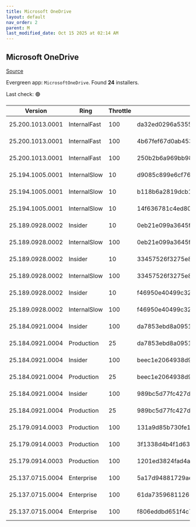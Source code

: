 ```yaml
---
title: Microsoft OneDrive
layout: default
nav_order: 2
parent: M
last_modified_date: Oct 15 2025 at 02:14 AM
---
```


## Microsoft OneDrive

[Source](https://onedrive.live.com/)

Evergreen app: `MicrosoftOneDrive`. Found **24** installers.

Last check: 🟢

| Version          | Ring         | Throttle | Sha256                                                           | Architecture | Type | URI                                                                                                                                                                  |
| ---------------- | ------------ | -------- | ---------------------------------------------------------------- | ------------ | ---- | -------------------------------------------------------------------------------------------------------------------------------------------------------------------- |
| 25.200.1013.0001 | InternalFast | 100      | da32ed0296a5355b34b61b41c63a8c23cb848bda0a1d0bf4f4ec2d1593ded5a1 | ARM64        | exe  | [https://oneclient.sfx.ms/Win/Installers/25.200.1013.0001/arm64/OneDriveSetup.exe](https://oneclient.sfx.ms/Win/Installers/25.200.1013.0001/arm64/OneDriveSetup.exe) |
| 25.200.1013.0001 | InternalFast | 100      | 4b67fef67d0ab4538ebf02b5cfdcc31075613bd3911383dc3d1be06b357a41a5 | x64          | exe  | [https://oneclient.sfx.ms/Win/Installers/25.200.1013.0001/amd64/OneDriveSetup.exe](https://oneclient.sfx.ms/Win/Installers/25.200.1013.0001/amd64/OneDriveSetup.exe) |
| 25.200.1013.0001 | InternalFast | 100      | 250b2b6a969bb987f3541fe57ee9f4022e864ddec6cf63f689b8e27ea7175c45 | x86          | exe  | [https://oneclient.sfx.ms/Win/Installers/25.200.1013.0001/OneDriveSetup.exe](https://oneclient.sfx.ms/Win/Installers/25.200.1013.0001/OneDriveSetup.exe)             |
| 25.194.1005.0001 | InternalSlow | 10       | d9085c899e6cf76206c47c6bf7ee82522bc28a9be5079a68a404f4bceb0b746d | ARM64        | exe  | [https://oneclient.sfx.ms/Win/Installers/25.194.1005.0001/arm64/OneDriveSetup.exe](https://oneclient.sfx.ms/Win/Installers/25.194.1005.0001/arm64/OneDriveSetup.exe) |
| 25.194.1005.0001 | InternalSlow | 10       | b118b6a2819dcb1edb36fc617bf763ea7ba0e8062a37e7edf689bc7a1496188a | x64          | exe  | [https://oneclient.sfx.ms/Win/Installers/25.194.1005.0001/amd64/OneDriveSetup.exe](https://oneclient.sfx.ms/Win/Installers/25.194.1005.0001/amd64/OneDriveSetup.exe) |
| 25.194.1005.0001 | InternalSlow | 10       | 14f636781c4ed80fbed6f4917d8ed08572168b2938137418ebb794e43982fdbf | x86          | exe  | [https://oneclient.sfx.ms/Win/Installers/25.194.1005.0001/OneDriveSetup.exe](https://oneclient.sfx.ms/Win/Installers/25.194.1005.0001/OneDriveSetup.exe)             |
| 25.189.0928.0002 | Insider      | 10       | 0eb21e099a3645fccc1682e2bce75a7f00ae8fe3ae0249c7ef3c674090f9ddc8 | ARM64        | exe  | [https://oneclient.sfx.ms/Win/Installers/25.189.0928.0002/arm64/OneDriveSetup.exe](https://oneclient.sfx.ms/Win/Installers/25.189.0928.0002/arm64/OneDriveSetup.exe) |
| 25.189.0928.0002 | InternalSlow | 100      | 0eb21e099a3645fccc1682e2bce75a7f00ae8fe3ae0249c7ef3c674090f9ddc8 | ARM64        | exe  | [https://oneclient.sfx.ms/Win/Installers/25.189.0928.0002/arm64/OneDriveSetup.exe](https://oneclient.sfx.ms/Win/Installers/25.189.0928.0002/arm64/OneDriveSetup.exe) |
| 25.189.0928.0002 | Insider      | 10       | 33457526f3275e838638342c106e875b987c5968c6fe0f60873f5556b29ca2ca | x64          | exe  | [https://oneclient.sfx.ms/Win/Installers/25.189.0928.0002/amd64/OneDriveSetup.exe](https://oneclient.sfx.ms/Win/Installers/25.189.0928.0002/amd64/OneDriveSetup.exe) |
| 25.189.0928.0002 | InternalSlow | 100      | 33457526f3275e838638342c106e875b987c5968c6fe0f60873f5556b29ca2ca | x64          | exe  | [https://oneclient.sfx.ms/Win/Installers/25.189.0928.0002/amd64/OneDriveSetup.exe](https://oneclient.sfx.ms/Win/Installers/25.189.0928.0002/amd64/OneDriveSetup.exe) |
| 25.189.0928.0002 | Insider      | 10       | f46950e40499c32295e6728e3745a3ac2b843454a0ac46e61356e8d19c9f13ad | x86          | exe  | [https://oneclient.sfx.ms/Win/Installers/25.189.0928.0002/OneDriveSetup.exe](https://oneclient.sfx.ms/Win/Installers/25.189.0928.0002/OneDriveSetup.exe)             |
| 25.189.0928.0002 | InternalSlow | 100      | f46950e40499c32295e6728e3745a3ac2b843454a0ac46e61356e8d19c9f13ad | x86          | exe  | [https://oneclient.sfx.ms/Win/Installers/25.189.0928.0002/OneDriveSetup.exe](https://oneclient.sfx.ms/Win/Installers/25.189.0928.0002/OneDriveSetup.exe)             |
| 25.184.0921.0004 | Insider      | 100      | da7853ebd8a09518ed6d01bfe626f2fac8160a99fe8a6f9a800c0df4809a86fc | ARM64        | exe  | [https://oneclient.sfx.ms/Win/Installers/25.184.0921.0004/arm64/OneDriveSetup.exe](https://oneclient.sfx.ms/Win/Installers/25.184.0921.0004/arm64/OneDriveSetup.exe) |
| 25.184.0921.0004 | Production   | 25       | da7853ebd8a09518ed6d01bfe626f2fac8160a99fe8a6f9a800c0df4809a86fc | ARM64        | exe  | [https://oneclient.sfx.ms/Win/Installers/25.184.0921.0004/arm64/OneDriveSetup.exe](https://oneclient.sfx.ms/Win/Installers/25.184.0921.0004/arm64/OneDriveSetup.exe) |
| 25.184.0921.0004 | Insider      | 100      | beec1e2064938d90cfc61cf410eb521ee943d69e950892a0e5f5a24343e52266 | x64          | exe  | [https://oneclient.sfx.ms/Win/Installers/25.184.0921.0004/amd64/OneDriveSetup.exe](https://oneclient.sfx.ms/Win/Installers/25.184.0921.0004/amd64/OneDriveSetup.exe) |
| 25.184.0921.0004 | Production   | 25       | beec1e2064938d90cfc61cf410eb521ee943d69e950892a0e5f5a24343e52266 | x64          | exe  | [https://oneclient.sfx.ms/Win/Installers/25.184.0921.0004/amd64/OneDriveSetup.exe](https://oneclient.sfx.ms/Win/Installers/25.184.0921.0004/amd64/OneDriveSetup.exe) |
| 25.184.0921.0004 | Insider      | 100      | 989bc5d77fc427d71bdbb946d27ee75a4d25b05b7c60b0a33ffa6d2338518faf | x86          | exe  | [https://oneclient.sfx.ms/Win/Installers/25.184.0921.0004/OneDriveSetup.exe](https://oneclient.sfx.ms/Win/Installers/25.184.0921.0004/OneDriveSetup.exe)             |
| 25.184.0921.0004 | Production   | 25       | 989bc5d77fc427d71bdbb946d27ee75a4d25b05b7c60b0a33ffa6d2338518faf | x86          | exe  | [https://oneclient.sfx.ms/Win/Installers/25.184.0921.0004/OneDriveSetup.exe](https://oneclient.sfx.ms/Win/Installers/25.184.0921.0004/OneDriveSetup.exe)             |
| 25.179.0914.0003 | Production   | 100      | 131a9d85b730fe1849a933b7fd93c1d0a04e713adf6b21acee5a8322291b88cc | ARM64        | exe  | [https://oneclient.sfx.ms/Win/Installers/25.179.0914.0003/arm64/OneDriveSetup.exe](https://oneclient.sfx.ms/Win/Installers/25.179.0914.0003/arm64/OneDriveSetup.exe) |
| 25.179.0914.0003 | Production   | 100      | 3f1338d4b4f1d63e47665767342879c101d1888e02f7ef2b65a47704210ab240 | x64          | exe  | [https://oneclient.sfx.ms/Win/Installers/25.179.0914.0003/amd64/OneDriveSetup.exe](https://oneclient.sfx.ms/Win/Installers/25.179.0914.0003/amd64/OneDriveSetup.exe) |
| 25.179.0914.0003 | Production   | 100      | 1201ed3824fad4a80865f4c0cc9bdcfe2e7b15fe8db0336e0ae9c69cd78b75e4 | x86          | exe  | [https://oneclient.sfx.ms/Win/Installers/25.179.0914.0003/OneDriveSetup.exe](https://oneclient.sfx.ms/Win/Installers/25.179.0914.0003/OneDriveSetup.exe)             |
| 25.137.0715.0004 | Enterprise   | 100      | 5a17d94881729ae3c663c7742a8de7fa4a2a61baca77be058cadc3e69991adbb | ARM64        | exe  | [https://oneclient.sfx.ms/Win/Installers/25.137.0715.0004/arm64/OneDriveSetup.exe](https://oneclient.sfx.ms/Win/Installers/25.137.0715.0004/arm64/OneDriveSetup.exe) |
| 25.137.0715.0004 | Enterprise   | 100      | 61da7359681126511bb125c34ea5e943532d187c794ea571d2a1c5ec8ad0acca | x64          | exe  | [https://oneclient.sfx.ms/Win/Installers/25.137.0715.0004/amd64/OneDriveSetup.exe](https://oneclient.sfx.ms/Win/Installers/25.137.0715.0004/amd64/OneDriveSetup.exe) |
| 25.137.0715.0004 | Enterprise   | 100      | f806eddbd651f4c792960ff63fb2f268afd08323950ee17d4df01ead8b875bec | x86          | exe  | [https://oneclient.sfx.ms/Win/Installers/25.137.0715.0004/OneDriveSetup.exe](https://oneclient.sfx.ms/Win/Installers/25.137.0715.0004/OneDriveSetup.exe)             |
